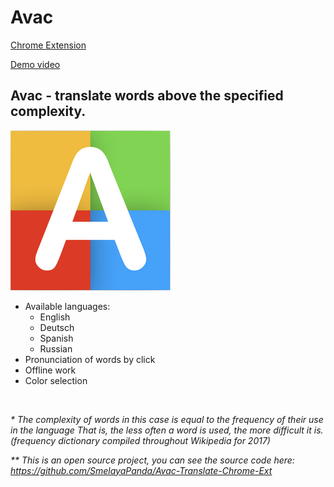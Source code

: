 # Avac
[Chrome Extension](https://chrome.google.com/webstore/detail/avac-translate-beta/gioolbhdebananfbonbhloghohfjigpf?utm_source=plus)

[Demo video](https://www.youtube.com/watch?v=x_pDE-_83ww)
## Avac - translate words above the specified complexity.

![avac](https://raw.githubusercontent.com/SmelayaPanda/Avac-Ext/master/img/256x256.png)

<div>
    <ul>
        <li>Available languages:
            <ul>
                <li>English</li>
                <li>Deutsch</li>
                <li>Spanish</li>
                <li>Russian</li>
            </ul>
        </li>
        <li>Pronunciation of words by click</li>
        <li>Offline work</li>
        <li>Color selection</li>
    </ul>
</div>
<br>


<i> * The complexity of words in this case is equal to the frequency of their use in the language <i/>
That is, the less often a word is used, the more difficult it is.
(frequency dictionary compiled throughout Wikipedia for 2017)

<i> ** This is an open source project, you can see the source code here: https://github.com/SmelayaPanda/Avac-Translate-Chrome-Ext<i/>
